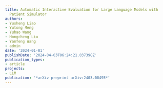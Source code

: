 ```yaml
---
title: Automatic Interactive Evaluation for Large Language Models with State Aware
  Patient Simulator
authors:
- Yusheng Liao
- Yutong Meng
- Yuhao Wang
- Hongcheng Liu
- Yanfeng Wang
- admin
date: '2024-01-01'
publishDate: '2024-04-03T06:24:21.037398Z'
publication_types:
- article
projects:
- LLM
publication: '*arXiv preprint arXiv:2403.08495*'
---
```

